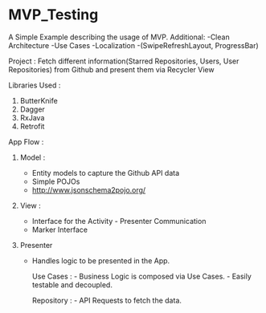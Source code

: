 # MVP_Testing
A Simple Example describing the usage of MVP.
Additional: 
    -Clean Architecture
    -Use Cases
    -Localization
    -(SwipeRefreshLayout, ProgressBar)
    
Project : Fetch different information(Starred Repositories, Users, User Repositories) from Github and present them via Recycler View

Libraries Used :

1. ButterKnife
2. Dagger
3. RxJava
4. Retrofit

App Flow :

1. Model :
    - Entity models to capture the Github API data
    - Simple POJOs
    - http://www.jsonschema2pojo.org/
    
2. View :
     - Interface for the Activity - Presenter Communication
     - Marker Interface
    
3. Presenter
   - Handles logic to be presented in the App.
    
      Use Cases :
         - Business Logic is composed via Use Cases.
         - Easily testable and decoupled.
         
     Repository :
         - API Requests to fetch the data.
         
  
   
